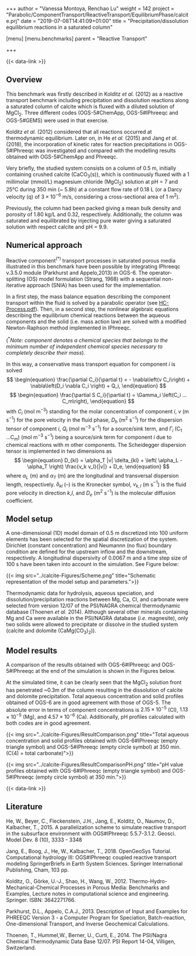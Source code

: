 +++
author = "Vanessa Montoya, Renchao Lu"
weight = 142
project = "Parabolic/ComponentTransport/ReactiveTransport/EquilibriumPhase/calcite.prj"
date = "2019-07-08T14:41:09+01:00"
title = "Precipitation/dissolution equilibrium reactions in a saturated column"

[menu]
  [menu.benchmarks]
    parent = "Reactive Transport"

+++

{{< data-link >}}

## Overview

This benchmark was firstly described in Kolditz *et al.* (2012) as a reactive transport benchmark including precipitation and dissolution reactions along a saturated column of calcite which is fluxed with a diluted solution of MgCl$_2$. Three different codes (OGS-5#ChemApp, OGS-5#IPhreeqc and OGS-5#GEMS) were used in that exercise.

Kolditz *et al.* (2012) considered that all reactions occurred at thermodynamic equilibrium. Later on, in He *et al.* (2015) and Jang *et al.* (2018), the incorporation of kinetic rates for reaction precipitations in OGS-5#IPhreeqc was investigated and compared with the modelling results obtained with OGS-5#ChemApp and Phreeqc.

Very briefly, the studied system consists on a column of 0.5 m, initially containing crushed calcite (CaCO$_3$(s)), which is continuously fluxed with a 1 millimolar (mmol/L) magnesium chloride (MgCl$_2$) solution at pH = 7 and 25°C during 350 min (~ 5.8h) at a constant flow rate of 0.18 L (or a Darcy velocity (q) of $3\times10^{-6}$ m/s, considering a cross-sectional area of 1 m$^2$).

Previously, the column had been packed giving a mean bulk density and porosity of 1.80 kg/L and 0.32, respectively. Additionally, the column was saturated and equilibrated by injecting pure water giving a saturated solution with respect calcite and pH = 9.9.

## Numerical approach

Reactive component$^{(*)}$ transport processes in saturated porous media illustrated in this benchmark have been possible by integrating IPhreeqc v.3.5.0 module (Parkhurst and Appelo,2013) in OGS-6. The operator-splitting (OS) model formulation (Strang, 1968) with a sequential non-iterative approach (SNIA) has been used for the implementation.

In a first step, the mass balance equation describing the component transport within the fluid is solved by a parabolic operator (see [HC-Process.pdf](/docs/benchmarks/hydro-component/HC-Process.pdf)). Then, in a second step, the nonlinear algebraic equations describing the equilibrium chemical reactions between the aqueous components and the solid (i.e. mass action law) are solved with a modified Newton-Raphson method implemented in IPhreeqc.

($^*$*Note: component denotes a chemical species that belongs to the minimum number of independent chemical species necessary to completely describe their mass*).

In this way, a conservative mass transport equation for component $i$ is solved
$$
\begin{equation}
\frac{\partial C_i}{\partial t} = - \nabla\left(v C_i\right) + \nabla\left(D_i \nabla C_i \right) + Q_i,
\end{equation}
$$
$$
\begin{equation}
\frac{\partial S C_i}{\partial t} = \Gamma_i \left(C_i ... C_m\right),
\end{equation}
$$
with $C_i$ (mol m$^{-3}$) standing for the molar concentration of component $i$, $v$ (m s$^{-1}$) for the pore velocity in the fluid phase, $D_h$ (m$^2$ s$^{-1}$) for the dispersion tensor of component $i$, $Q_i$ (mol m$^{-3}$ s$^{-1}$) for a source/sink term, and $\Gamma_i$ (C$_1$ ...C$_m$) (mol m$^{-3}$ s$^{-1}$) being a source/sink term for component $i$ due to chemical reactions with $m$ other components. The Scheidegger dispersion tensor is implemented in two dimensions as
$$
\begin{equation}
D_{kl} = \alpha_T |v| \delta_{kl} + \left( \alpha_L - \alpha_T \right) \frac{v_k v_l}{|v|} + D_e,
\end{equation}
$$
where $\alpha_L$ (m) and $\alpha_T$ (m) are the longitudinal and transversal dispersion length, respectively. $\delta_{kl}$ (–) is the Kronecker symbol, $v_{k,l}$ (m s$^{-1}$) is the fluid pore velocity in direction $k$,$l$, and $D_e$ (m$^2$ s$^{-1}$) is the molecular diffusion coefficient.

## Model setup

A one-dimensional (1D) model domain of 0.5 m discretized into 100 uniform elements has been selected for the spatial discretization of the system. Dirichlet (constant concentration) and Neumannn (no flux) boundary condition are defined for the upstream inflow and the downstream, respectively. A longitudinal dispersivity of 0.0067 m and a time step size of 100 s have been taken into account in the simulation. See Figure below:

{{< img src="../calcite-Figures/Scheme.png" title="Schematic representation of the model setup and parameters.">}}

Thermodynamic data for hydrolysis, aqueous speciation, and dissolution/precipitation reactions between Mg, Ca, Cl, and carbonate were selected from version 12/07 of the PSI/NAGRA chemical thermodynamic database (Thoenen *et al.* 2014). Although several other minerals containing Mg and Ca were available in the PSI/NAGRA database (*i.e.* magnesite), only two solids were allowed to precipitate or dissolve in the studied system (calcite and dolomite (CaMg(CO$_3$)$_2$)).

## Model results

A comparison of the results obtained with OGS-6#IPhreeqc and OGS-5#IPhreeqc at the end of the simulation is shown in the Figures below.

At the simulated time, it can be clearly seen that the MgCl$_2$ solution front has penetrated ~0.3m of the column resulting in the dissolution of calcite and dolomite precipitation. Total aqueous concentration and solid profiles obtained of OGS-6 are in good agreement with those of OGS-5. The absolute error in terms of component concentrations is $2.15\times10^{-5}$ (Cl), $1.13\times10^{-5}$ (Mg), and $4.57\times10^{-6}$ (Ca). Additionally, pH profiles calculated with both codes are in good agreement.

{{< img src="../calcite-Figures/ResultComparison.png" title="Total aqueous concentration and solid profiles obtained with OGS-6#IPhreeqc (empty triangle symbol) and OGS-5#IPhreeqc (empty circle symbol) at 350 min. (C(4) = total carbonate)">}}

{{< img src="../calcite-Figures/ResultComparisonPH.png" title="pH value profiles obtained with OGS-6#IPhreeqc (empty triangle symbol) and OGS-5#IPhreeqc (empty circle symbol) at 350 min.">}}

{{< data-link >}}

## Literature

He, W., Beyer, C., Fleckenstein, J.H., Jang, E., Kolditz, O., Naumov, D., Kalbacher, T., 2015. A parallelization scheme to simulate reactive transport in the subsurface environment with OGS#IPhreeqc 5.5.7-3.1.2. Geosci. Model Dev. 8 (10), 3333 - 3348

Jang, E., Boog, J., He, W., Kalbacher, T., 2018. OpenGeoSys Tutorial. Computational hydrology III: OGS#IPhreeqc coupled reactive transport modeling SpringerBriefs in Earth System Sciences. Springer International Publishing, Cham, 103 pp.

Kolditz, O., Görke, U.-J., Shao, H., Wang, W., 2012. Thermo-Hydro-Mechanical-Chemical Processes in Porous Media: Benchmarks and Examples, Lecture notes in computational science and engineering. Springer. ISBN: 3642271766.

Parkhurst, D.L., Appelo, C.A.J., 2013. Description of Input and Examples for PHREEQC Version 3 - a Computer Program for Speciation, Batch-reaction, One-dimensional Transport, and Inverse Geochemical Calculations.

Thoenen, T., Hummel,W., Berner, U., Curti, E., 2014. The PSI/Nagra Chemical Thermodynamic Data Base 12/07. PSI Report 14-04, Villigen, Switzerland.
